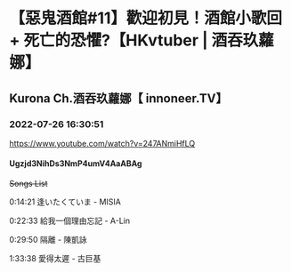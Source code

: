 # 【惡鬼酒館#11】歡迎初見！酒館小歌回 + 死亡的恐懼?【HKvtuber  | 酒吞玖蘿娜】

## Kurona Ch.酒吞玖蘿娜【 innoneer.TV】

### 2022-07-26 16:30:51

https://www.youtube.com/watch?v=247ANmiHfLQ

#### Ugzjd3NihDs3NmP4umV4AaABAg

~~Songs List~~

0:14:21 逢いたくていま - MISIA

0:22:33 給我一個理由忘記 - A-Lin

0:29:50 隔離 - 陳凱詠

1:33:38 愛得太遲 - 古巨基

